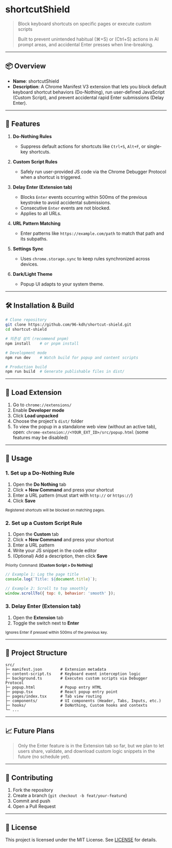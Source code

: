 # shortcutShield

> Block keyboard shortcuts on specific pages or execute custom scripts
>
> Built to prevent unintended habitual (⌘+S) or (Ctrl+S) actions in AI prompt areas, and accidental Enter presses when line-breaking.

---

## 📦 Overview

* **Name**: shortcutShield
* **Description**: A Chrome Manifest V3 extension that lets you block default keyboard shortcut behaviors (Do-Nothing), run user-defined JavaScript (Custom Script), and prevent accidental rapid Enter submissions (Delay Enter).

---

## 🚀 Features

1. **Do-Nothing Rules**

    * Suppress default actions for shortcuts like `Ctrl+S`, `Alt+F`, or single-key shortcuts.

2. **Custom Script Rules**

    * Safely run user-provided JS code via the Chrome Debugger Protocol when a shortcut is triggered.

3. **Delay Enter (Extension tab)**

    * Blocks `Enter` events occurring within 500ms of the previous keystroke to avoid accidental submissions.
    * Consecutive `Enter` events are not blocked.
    * Applies to all URLs.

4. **URL Pattern Matching**

    * Enter patterns like `https://example.com/path` to match that path and its subpaths.

5. **Settings Sync**

    * Uses `chrome.storage.sync` to keep rules synchronized across devices.

6. **Dark/Light Theme**

    * Popup UI adapts to your system theme.

---

## 🛠️ Installation & Build

```bash
# Clone repository
git clone https://github.com/96-kdh/shortcut-shield.git
cd shortcut-shield

# 의존성 설치 (recommend pnpm)
npm install    # or pnpm install

# Development mode
npm run dev    # Watch build for popup and content scripts

# Production build
npm run build  # Generate publishable files in dist/
```

---

## 🔧 Load Extension

1. Go to `chrome://extensions/`
2. Enable **Developer mode**
3. Click **Load unpacked**
4. Choose the project's `dist/` folder
5. To view the popup in a standalone web view (without an active tab), open:
   `chrome-extension://<YOUR_EXT_ID>/src/popup.html` (some features may be disabled)

---

## 🎯 Usage

### 1. Set up a Do-Nothing Rule

1. Open the **Do Nothing** tab
2. Click **+ New Command** and press your shortcut
3. Enter a URL pattern (must start with `http://` or `https://`)
4. Click **Save**

<small>Registered shortcuts will be blocked on matching pages.</small>

### 2. Set up a Custom Script Rule

1. Open the **Custom** tab
2. Click **+ New Command** and press your shortcut
3. Enter a URL pattern
4. Write your JS snippet in the code editor
5. (Optional) Add a description, then click **Save**

<small>Priority Command: **[Custom Script > Do Nothing]**</small>

```js
// Example 1: Log the page title
console.log(`Title: ${document.title}`);

// Example 2: Scroll to top smoothly
window.scrollTo({ top: 0, behavior: 'smooth' });
```

### 3. Delay Enter (Extension tab)

1. Open the **Extension** tab
2. Toggle the switch next to **Enter**

<small>Ignores Enter if pressed within 500ms of the previous key.</small>

---

## 🧩 Project Structure

```
src/
├─ manifest.json        # Extension metadata
├─ content-script.ts    # Keyboard event interception logic
├─ background.ts        # Executes custom scripts via Debugger Protocol
├─ popup.html           # Popup entry HTML
├─ popup.tsx            # React popup entry point
├─ pages/index.tsx      # Tab view routing
├─ components/          # UI components (Header, Tabs, Inputs, etc.)
├─ hooks/               # DoNothing, Custom hooks and contexts
└─ ...
```

---

## 📈 Future Plans

> Only the Enter feature is in the Extension tab so far, but we plan to let users share, validate, and download custom logic snippets in the future (no schedule yet).

---

## 🤝 Contributing

1. Fork the repository
2. Create a branch (`git checkout -b feat/your-feature`)
3. Commit and push
4. Open a Pull Request

---

## 📜 License

This project is licensed under the MIT License. See [LICENSE](LICENSE) for details.
